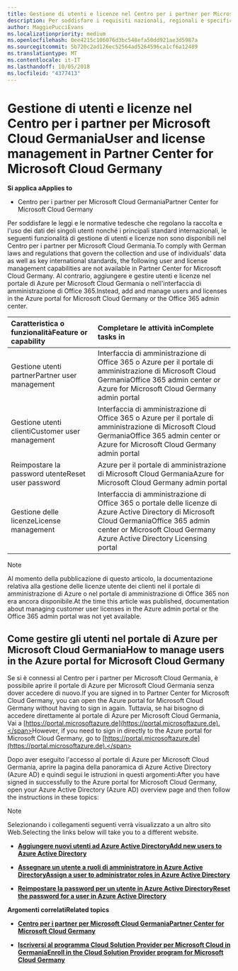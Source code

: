 ```yaml
---
title: Gestione di utenti e licenze nel Centro per i partner per Microsoft Cloud Germania | Centro per i partner per Microsoft Cloud Germania
description: Per soddisfare i requisiti nazionali, regionali e specifici del settore che regolano la raccolta e l'utilizzo dei dati dei singoli utenti, le funzionalità di gestione degli utenti non sono disponibili nel Centro per i partner per Microsoft Cloud Germania. Al contrario, aggiungere e gestire gli utenti nel portale di Azure per Microsoft Cloud Germania.
author: MaggiePucciEvans
ms.localizationpriority: medium
ms.openlocfilehash: 0ee4215c106076d3bc548efa50dd921ae3d5987a
ms.sourcegitcommit: 5b720c2ad126ec52564ad5264596ca1cf6a12489
ms.translationtype: MT
ms.contentlocale: it-IT
ms.lasthandoff: 10/05/2018
ms.locfileid: "4377413"
---
```

# <a name="user-and-license-management-in-partner-center-for-microsoft-cloud-germany"></a><span data-ttu-id="c1896-104">Gestione di utenti e licenze nel Centro per i partner per Microsoft Cloud Germania</span><span class="sxs-lookup"><span data-stu-id="c1896-104">User and license management in Partner Center for Microsoft Cloud Germany</span></span>

**<span data-ttu-id="c1896-105">Si applica a</span><span class="sxs-lookup"><span data-stu-id="c1896-105">Applies to</span></span>**

-  <span data-ttu-id="c1896-106">Centro per i partner per Microsoft Cloud Germania</span><span class="sxs-lookup"><span data-stu-id="c1896-106">Partner Center for Microsoft Cloud Germany</span></span>

<span data-ttu-id="c1896-107">Per soddisfare le leggi e le normative tedesche che regolano la raccolta e l'uso dei dati dei singoli utenti nonché i principali standard internazionali, le seguenti funzionalità di gestione di utenti e licenze non sono disponibili nel Centro per i partner per Microsoft Cloud Germania.</span><span class="sxs-lookup"><span data-stu-id="c1896-107">To comply with German laws and regulations that govern the collection and use of individuals' data as well as key international standards, the following user and license management capabilities are not available in Partner Center for Microsoft Cloud Germany.</span></span> <span data-ttu-id="c1896-108">Al contrario, aggiungere e gestire utenti e licenze nel portale di Azure per Microsoft Cloud Germania o nell'interfaccia di amministrazione di Office 365.</span><span class="sxs-lookup"><span data-stu-id="c1896-108">Instead, add and manage users and licenses in the Azure portal for Microsoft Cloud Germany or the Office 365 admin center.</span></span>

<span data-ttu-id="c1896-109">Caratteristica o funzionalità</span><span class="sxs-lookup"><span data-stu-id="c1896-109">Feature or capability</span></span> | <span data-ttu-id="c1896-110">Completare le attività in</span><span class="sxs-lookup"><span data-stu-id="c1896-110">Complete tasks in</span></span>
:--- | :---
<span data-ttu-id="c1896-111">Gestione utenti partner</span><span class="sxs-lookup"><span data-stu-id="c1896-111">Partner user management</span></span> | <span data-ttu-id="c1896-112">Interfaccia di amministrazione di Office 365 o Azure per il portale di amministrazione di Microsoft Cloud Germania</span><span class="sxs-lookup"><span data-stu-id="c1896-112">Office 365 admin center or Azure for Microsoft Cloud Germany admin portal</span></span>
<span data-ttu-id="c1896-113">Gestione utenti clienti</span><span class="sxs-lookup"><span data-stu-id="c1896-113">Customer user management</span></span> | <span data-ttu-id="c1896-114">Interfaccia di amministrazione di Office 365 o Azure per il portale di amministrazione di Microsoft Cloud Germania</span><span class="sxs-lookup"><span data-stu-id="c1896-114">Office 365 admin center or Azure for Microsoft Cloud Germany admin portal</span></span>
<span data-ttu-id="c1896-115">Reimpostare la password utente</span><span class="sxs-lookup"><span data-stu-id="c1896-115">Reset user password</span></span> | <span data-ttu-id="c1896-116">Azure per il portale di amministrazione di Microsoft Cloud Germania</span><span class="sxs-lookup"><span data-stu-id="c1896-116">Azure for Microsoft Cloud Germany admin portal</span></span>
<span data-ttu-id="c1896-117">Gestione delle licenze</span><span class="sxs-lookup"><span data-stu-id="c1896-117">License management</span></span> | <span data-ttu-id="c1896-118">Interfaccia di amministrazione di Office 365 o portale delle licenze di Azure Active Directory di Microsoft Cloud Germania</span><span class="sxs-lookup"><span data-stu-id="c1896-118">Office 365 admin center or Microsoft Cloud Germany Azure Active Directory Licensing portal</span></span>

> [!NOTE]  
> <span data-ttu-id="c1896-119">Al momento della pubblicazione di questo articolo, la documentazione relativa alla gestione delle licenze utente dei clienti nel il portale di amministrazione di Azure o nel portale di amministrazione di Office 365 non era ancora disponibile.</span><span class="sxs-lookup"><span data-stu-id="c1896-119">At the time this article was published, documentation about managing customer user licenses in the Azure admin portal or the Office 365 admin portal was not yet available.</span></span>

## <a name="how-to-manage-users-in-the-azure-portal-for-microsoft-cloud-germany"></a><span data-ttu-id="c1896-120">Come gestire gli utenti nel portale di Azure per Microsoft Cloud Germania</span><span class="sxs-lookup"><span data-stu-id="c1896-120">How to manage users in the Azure portal for Microsoft Cloud Germany</span></span> 

<span data-ttu-id="c1896-121">Se si è connessi al Centro per i partner per Microsoft Cloud Germania, è possibile aprire il portale di Azure per Microsoft Cloud Germania senza dover accedere di nuovo.</span><span class="sxs-lookup"><span data-stu-id="c1896-121">If you are signed in to Partner Center for Microsoft Cloud Germany, you can open the Azure portal for Microsoft Cloud Germany without having to sign in again.</span></span> <span data-ttu-id="c1896-122">Tuttavia, se hai bisogno di accedere direttamente al portale di Azure per Microsoft Cloud Germania, Vai a [https://portal.microsoftazure.de](https://portal.microsoftazure.de).</span><span class="sxs-lookup"><span data-stu-id="c1896-122">However, if you need to sign in directly to the Azure portal for Microsoft Cloud Germany, go to [https://portal.microsoftazure.de](https://portal.microsoftazure.de).</span></span> 

<span data-ttu-id="c1896-123">Dopo aver eseguito l'accesso al portale di Azure per Microsoft Cloud Germania, aprire la pagina della panoramica di Azure Active Directory (Azure AD) e quindi segui le istruzioni in questi argomenti:</span><span class="sxs-lookup"><span data-stu-id="c1896-123">After you have signed in successfully to the Azure portal for Microsoft Cloud Germany, open your Azure Active Directory (Azure AD) overview page and then follow the instructions in these topics:</span></span>

> [!NOTE]  
> <span data-ttu-id="c1896-124">Selezionando i collegamenti seguenti verrà visualizzato a un altro sito Web.</span><span class="sxs-lookup"><span data-stu-id="c1896-124">Selecting the links below will take you to a different website.</span></span> 

-  [**<span data-ttu-id="c1896-125">Aggiungere nuovi utenti ad Azure Active Directory</span><span class="sxs-lookup"><span data-stu-id="c1896-125">Add new users to Azure Active Directory</span></span>**](https://docs.microsoft.com/azure/active-directory/active-directory-users-create-azure-portal)

-  [**<span data-ttu-id="c1896-126">Assegnare un utente a ruoli di amministratore in Azure Active Directory</span><span class="sxs-lookup"><span data-stu-id="c1896-126">Assign a user to administrator roles in Azure Active Directory</span></span>**](https://docs.microsoft.com/azure/active-directory/active-directory-users-assign-role-azure-portal)

-  [**<span data-ttu-id="c1896-127">Reimpostare la password per un utente in Azure Active Directory</span><span class="sxs-lookup"><span data-stu-id="c1896-127">Reset the password for a user in Azure Active Directory</span></span>**](https://docs.microsoft.com/azure/active-directory/active-directory-users-reset-password-azure-portal)

**<span data-ttu-id="c1896-128">Argomenti correlati</span><span class="sxs-lookup"><span data-stu-id="c1896-128">Related topics</span></span>**

-  [**<span data-ttu-id="c1896-129">Centro per i partner per Microsoft Cloud Germania</span><span class="sxs-lookup"><span data-stu-id="c1896-129">Partner Center for Microsoft Cloud Germany</span></span>**](partner-center-for-microsoft-cloud-germany.md)

-  [**<span data-ttu-id="c1896-130">Iscriversi al programma Cloud Solution Provider per Microsoft Cloud in Germania</span><span class="sxs-lookup"><span data-stu-id="c1896-130">Enroll in the Cloud Solution Provider program for Microsoft Cloud Germany</span></span>**](enroll-in-csp-for-microsoft-cloud-germany.md)
